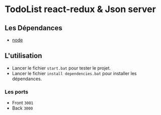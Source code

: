 # TodoList react-redux & Json server

## Les Dépendances

- [node](https://nodejs.org/)

## L'utilisation

- Lancer le fichier `start.bat` pour tester le projet.
- Lancer le fichier `install dependencies.bat` pour installer les dépendances.

### Les ports

- Front `3001`
- Back `3000`
